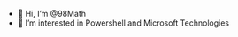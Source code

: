 - 👋 Hi, I’m @98Math
- 👀 I’m interested in Powershell and Microsoft Technologies


<!---
98Math/98Math is a ✨ special ✨ repository because its `README.md` (this file) appears on your GitHub profile.
You can click the Preview link to take a look at your changes.

- 🌱 I’m currently learning 
- 💞️ I’m looking to collaborate on ...
- 📫 How to reach me ...
--->
